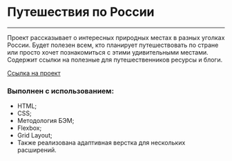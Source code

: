 # Путешествия по России
------------

Проект рассказывает о интересных природных местах в разных уголках России. Будет полезен всем, кто планирует путешествовать по стране или просто хочет познакомиться с этими удивительными местами. Содержит ссылки на полезные для путешественников ресурсы и блоги. 

[Ссылка на проект](https://kireevama.github.io/russian-travel/)

### Выполнен с использованием:
- HTML;
- CSS;
- Методология БЭМ;
- Flexbox;
- Grid Layout;
- Также реализована адаптивная верстка для нескольких расширений.
